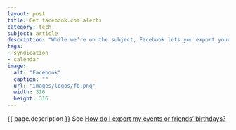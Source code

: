 ```yaml
---
layout: post
title: Get facebook.com alerts
category: tech
subject: article
description: "While we’re on the subject, Facebook lets you export your upcoming events, too."
tags:
- syndication
- calendar
image:
  alt: "Facebook"
  caption: ""
  url: "images/logos/fb.png"
  width: 316
  height: 316
---
```


{{ page.description }}
See [How do I export my events or friends’ birthdays?](https://www.facebook.com/help/152652248136178/)
